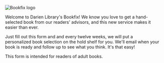 <div class="row margin-bottom-20">
<div class="col-md-6 col-md-offset-3">
<img class="img-responsive" src="/uploads/logos/bookfix_logo.gif" alt="Bookfix logo" />
</div>
</div>

<div class="row margin-bottom-10">
<div class="col-md-10 col-md-offset-1">

Welcome to Darien Library's Bookfix! We know you love to get a hand-selected book from our readers' advisors, and this new service makes it easier than ever.

Just fill out this form and and every twelve weeks, we will put a personalized book selection on the hold shelf for you. We'll email when your book is ready and follow up to see what you think. It's that easy! 

This form is intended for readers of adult books.

<script type="text/javascript" src="https://form.jotform.com/jsform/52036846616155"></script>

</div>
</div>